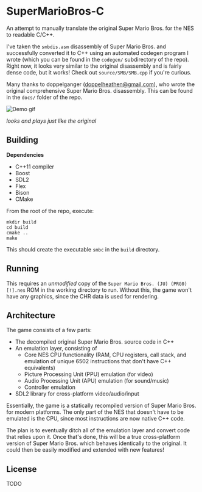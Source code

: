 SuperMarioBros-C
================

An attempt to manually translate the original Super Mario Bros. for the NES to readable C/C++.

I've taken the `smbdis.asm` disassembly of Super Mario Bros. and successfully converted it to C++ using an automated codegen program I wrote (which you can be found in the `codegen/` subdirectory of the repo). Right now, it looks very similar to the original disassembly and is fairly dense code, but it works! Check out `source/SMB/SMB.cpp` if you're curious.

Many thanks to doppelganger (doppelheathen@gmail.com), who wrote the original comprehensive Super Mario Bros. disassembly. This can be found in the `docs/` folder of the repo.

![Demo gif](https://github.com/MitchellSternke/SuperMarioBros-C/raw/master/demo.gif)

*looks and plays just like the original*

Building
--------

**Dependencies**
- C++11 compiler
- Boost
- SDL2
- Flex
- Bison
- CMake

From the root of the repo, execute:
```
mkdir build
cd build
cmake ..
make
```

This should create the executable `smbc` in the `build` directory.

Running
-------

This requires an *unmodified* copy of the `Super Mario Bros. (JU) (PRG0) [!].nes` ROM in the working directory to run. Without this, the game won't have any graphics, since the CHR data is used for rendering.

Architecture
------------

The game consists of a few parts:
- The decompiled original Super Mario Bros. source code in C++
- An emulation layer, consisting of
  - Core NES CPU functionality (RAM, CPU registers, call stack, and emulation of unique 6502 instructions that don't have C++ equivalents)
  - Picture Processing Unit (PPU) emulation (for video)
  - Audio Processing Unit (APU) emulation (for sound/music)
  - Controller emulation
- SDL2 library for cross-platform video/audio/input

Essentially, the game is a statically recompiled version of Super Mario Bros. for modern platforms. The only part of the NES that doesn't have to be emulated is the CPU, since most instructions are now native C++ code.

The plan is to eventually ditch all of the emulation layer and convert code that relies upon it. Once that's done, this will be a true cross-platform version of Super Mario Bros. which behaves identically to the original. It could then be easily modified and extended with new features!

License
-------

TODO
